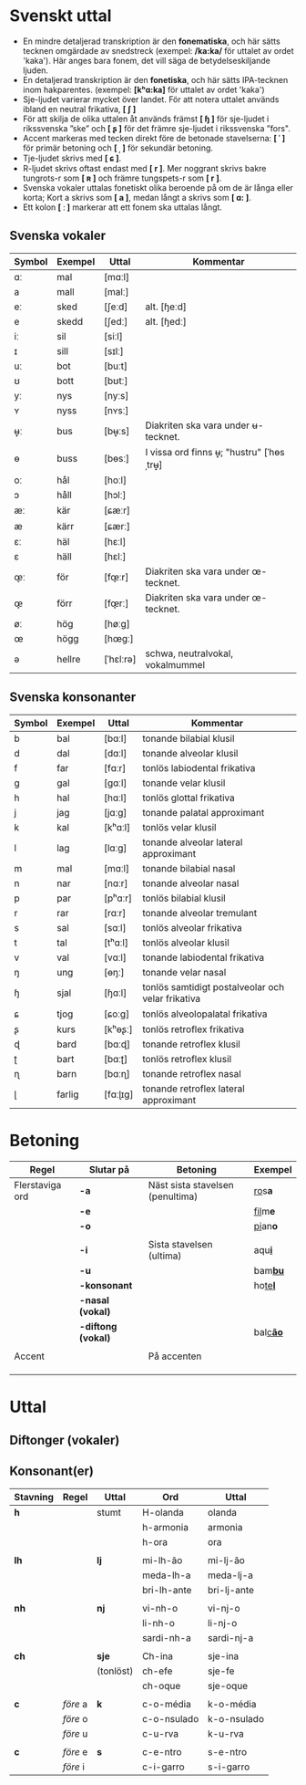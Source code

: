 # Svenskt uttal
* En mindre detaljerad transkription är den **fonematiska**, och här sätts tecknen omgärdade av snedstreck (exempel: **/ka:ka/** för uttalet av ordet 'kaka'). 
  Här anges bara fonem, det vill säga de betydelseskiljande ljuden.
* En detaljerad transkription är den **fonetiska**, och här sätts IPA-tecknen inom hakparentes. (exempel: **[kʰɑ:ka]** för uttalet av ordet 'kaka')
* Sje-ljudet varierar mycket över landet. För att notera uttalet används ibland en neutral frikativa, **[ ʃ ]** 
* För att skilja de olika uttalen åt används främst **[ ɧ ]**  för sje-ljudet i rikssvenska ”ske” och **[ ʂ ]** för det främre sje-ljudet i rikssvenska ”fors".
* Accent markeras med tecken direkt före de betonade stavelserna: **[ ˈ ]** för primär betoning och **[ ˌ ]** för sekundär betoning.
* Tje-ljudet skrivs med **[ ɕ ]**.
* R-ljudet skrivs oftast endast med **[ r ]**. Mer noggrant skrivs bakre tungrots-r som **[ ʀ ]** och främre tungspets-r som **[ r ]**.
* Svenska vokaler uttalas fonetiskt olika beroende på om de är långa eller korta; Kort a skrivs som **[ a ]**, medan långt a skrivs som **[ ɑ: ]**.
* Ett kolon **[ ː ]** markerar att ett fonem ska uttalas långt.

## Svenska vokaler

| Symbol | Exempel | Uttal     | Kommentar                                |
| ------ | ------- | --------- | ---------------------------------------- |
| ɑː 	   | mal 	   | [mɑːl] 	 |                                          |
| a 	   | mall 	 | [malː] 	 |                                          |
| eː 	   | sked 	 | [ʃeːd] 	 | alt. [ɧeːd]                                         |
| e      | skedd 	 | [ʃedː] 	 | alt. [ɧedː]                              | 
| iː 	   | sil 	   | [siːl] 	 |                                          |
| ɪ 	   | sill 	 | [sɪlː] 	 |                                          |
| uː 	   | bot 	   | [buːt] 	 |                                          |
| ʊ 	   | bott 	 | [bʊtː] 	 |                                          | 
| yː 	   | nys 	   | [nyːs] 	 |                                          |
| ʏ 	   | nyss 	 | [nʏsː]    |                                          |
| ʉ̟ː     | bus 	   | [bʉ̟ːs] 	 | Diakriten ska vara under ʉ-tecknet.      |
| ɵ 	   | buss 	 | [bɵsː] 	 | I vissa ord finns ʉ̟; "hustru" [ˈhɵsˌtrʉ̟] |
| oː 	   | hål 	   | [hoːl] 	 |                                          |
| ɔ 	   | håll 	 | [hɔlː]    |                                          | 	 
| æː 	   | kär 	   | [ɕæːr]    |                                          |	 
| æ 	   | kärr 	 | [ɕærː]    |                                          | 	 
| ɛː 	   | häl     | [hɛːl]    |                                          | 	 
| ɛ 	   | häll 	 | [hɛlː]    |                                          | 	 
| œ̞ː 	   | för 	   | [fœ̞ːr] 	 | Diakriten ska vara under œ-tecknet.      |
| œ̞ 	   | förr 	 | [fœ̞rː] 	 | Diakriten ska vara under œ-tecknet.      |
| øː 	   | hög     | [høːg]    |                                          | 	 
| œ 	   | högg 	 | [hœgː]    |                                          | 	 
| ə 	   | hellre  | [ˈhɛlːrə] | schwa, neutralvokal, vokalmummel         |

## Svenska konsonanter

| Symbol | Exempel | Uttal   | Kommentar                                         |
| ------ | ------ | -------- | ------------------------------------------------- |
| b      | bal    | [bɑːl]   | tonande bilabial klusil                           |
| d      | dal    | [dɑːl]   | tonande alveolar klusil                           |
| f      | far    | [fɑːr]   | tonlös labiodental frikativa                      |
| g      | gal    | [gɑːl]   | tonande velar klusil                              |
| h      | hal    | [hɑːl]   | tonlös glottal frikativa                          |
| j      |	jag   | [jɑːg]   | tonande palatal approximant                       |
| k      | kal    | [kʰɑːl]  | tonlös velar klusil                               |
| l      | lag    | [lɑːg]   | tonande alveolar lateral approximant              |
| m      | mal    | [mɑːl]   | tonande bilabial nasal                            |
| n      | nar    | [nɑːr]   | tonande alveolar nasal                            |
| p      | par    | [pʰɑːr]  | tonlös bilabial klusil                            |
| r      |	rar   | [rɑːr]   | tonande alveolar tremulant                        |
| s      | sal    | [sɑːl]   | tonlös alveolar frikativa                         |
| t      | tal    | [tʰɑːl]  | tonlös alveolar klusil                            |
| v      | val    | [vɑːl]   | tonande labiodental frikativa                     |
| ŋ      | ung    | [ɵŋː] 	 | tonande velar nasal                               |
| ɧ      | sjal   | [ɧɑːl]   | tonlös samtidigt postalveolar och velar frikativa |
| ɕ      | tjog   | [ɕoːg]   | tonlös alveolopalatal frikativa                   |
| ʂ      | kurs   | [kʰɵʂː]  | tonlös retroflex frikativa                        |
| ɖ      | bard   | [bɑːɖ]   | tonande retroflex klusil                          |
| ʈ      | bart   | [bɑːʈ]   | tonlös retroflex klusil                           |
| ɳ      | barn   | [bɑːɳ]   | tonande retroflex nasal                           |
| ɭ      | farlig | [fɑːɭɪg] | tonande retroflex lateral approximant             |


# Betoning

| Regel           | Slutar på            | Betoning                          | Exempel                       |
| --------------- | -------------------- | --------------------------------- | ------------------------------|
| Flerstaviga ord | **-a**               | Näst sista stavelsen (penultima)  | <ins>ro</ins>s**a**           |
|                 | **-e**               |                                   | <ins>fil</ins>m**e**          |
|                 | **-o**               |                                   | <ins>pi</ins>an**o**          |
|                 |                      |                                   |                               |
|                 | **-i**               | Sista stavelsen (ultima)          | aqu<ins>**i**</ins>           |
|                 | **-u**               |                                   | bam<ins>**bu**</ins>          |
|                 | **-konsonant**       |                                   | ho<ins>te**l**<ins>           |
|                 | **-nasal (vokal)**   |                                   |                               |
|                 | **-diftong (vokal)** |                                   | bal<ins>c**ão**</ins>         |
|                 |                      |                                   |                               |
|  Accent         |                      | På accenten                       |                               |
|                 |                      |                                   |                               |
|                 |                      |                                   |                               |
|                 |                      |                                   |                               |


# Uttal

## Diftonger (vokaler)



## Konsonant(er)

| Stavning | Regel              | Uttal     | Ord         | Uttal       |
| -------- | ------------------ | --------- | ----------- | ----------- |
| **h**    |                    | stumt     | H-olanda    | olanda      |
|          |                    |           | h-armonia   | armonia     |
|          |                    |           | h-ora       | ora         |
|          |                    |           |             |             |
| **lh**   |                    | **lj**    | mi-lh-ão    | mi-lj-ão    |
|          |                    |           | meda-lh-a   | meda-lj-a   |
|          |                    |           | bri-lh-ante | bri-lj-ante |
|          |                    |           |             |             |
| **nh**   |                    | **nj**    | vi-nh-o     | vi-nj-o     |
|          |                    |           | li-nh-o     | li-nj-o     |
|          |                    |           | sardi-nh-a  | sardi-nj-a  |
|          |                    |           |             |             |
| **ch**   |                    | **sje**   | Ch-ina      | sje-ina     |
|          |                    | (tonlöst) | ch-efe      | sje-fe      |
|          |                    |           | ch-oque     | sje-oque    |
|          |                    |           |             |             |
| **c**    | _före_ a           | **k**     | c-o-média   | k-o-média   |
|          | _före_ o           |           | c-o-nsulado | k-o-nsulado |
|          | _före_ u           |           | c-u-rva     | k-u-rva     |
|          |                    |           |             |             |
| **c**    | _före_ e           | **s**     | c-e-ntro    | s-e-ntro    |
|          | _före_ i           |           | c-i-garro   | s-i-garro   |

